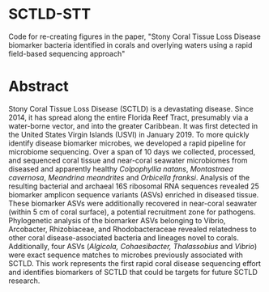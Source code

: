 # SCTLD-STT
Code for re-creating figures in the paper, "Stony Coral Tissue Loss Disease biomarker bacteria identified in corals and overlying waters using a rapid field-based sequencing approach"

# Abstract

Stony Coral Tissue Loss Disease (SCTLD) is a devastating disease. Since 2014, it has spread along the entire Florida Reef Tract, presumably via a water-borne vector, and into the greater Caribbean. It was first detected in the United States Virgin Islands (USVI) in January 2019. To more quickly identify disease biomarker microbes, we developed a rapid pipeline for microbiome sequencing. Over a span of 10 days we collected, processed, and sequenced coral tissue and near-coral seawater microbiomes from diseased and apparently healthy _Colpophyllia natans_, _Montastraea cavernosa_, _Meandrina meandrites_ and _Orbicella franksi_. Analysis of the resulting bacterial and archaeal 16S ribosomal RNA sequences revealed 25 biomarker amplicon sequence variants (ASVs) enriched in diseased tissue. These biomarker ASVs were additionally recovered in near-coral seawater (within 5 cm of coral surface), a potential recruitment zone for pathogens. Phylogenetic analysis of the biomarker ASVs belonging to Vibrio, Arcobacter, Rhizobiaceae, and Rhodobacteraceae revealed relatedness to other coral disease-associated bacteria and lineages novel to corals. Additionally, four ASVs (_Algicola, Cohaesibacter, Thalassobius_ and _Vibrio_) were exact sequence matches to microbes previously associated with SCTLD. This work represents the first rapid coral disease sequencing effort and identifies biomarkers of SCTLD that could be targets for future SCTLD research.
